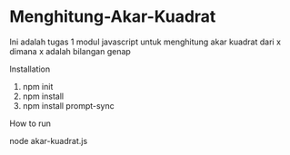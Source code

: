 # Menghitung-Akar-Kuadrat
Ini adalah tugas 1 modul javascript untuk menghitung akar kuadrat dari x dimana x adalah bilangan genap


Installation
1. npm init
2. npm install
3. npm install prompt-sync

How to run

node akar-kuadrat.js
